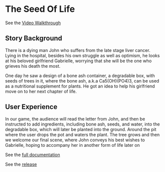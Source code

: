 # The Seed Of Life

See the [Video Walkthrough](https://www.youtube.com/watch?v=UY4ixVwb42E) 

## Story Background
There is a dying man John who suffers from the late stage liver cancer. Lying in the hospital, besides his own struggle as well as optimism, he looks at his beloved girlfriend Gabrielle, worrying that she will be the one who grieves his death the most.

One day he saw a design of a bone ash container, a degradable box, with seeds of trees in it, where the bone ash, a.k.a Ca5(OH)(PO4)3, can be used as a nutritional supplement for plants. He got an idea to help his girlfriend move on to her next chapter of life.


## User Experience
In our game, the audience will read the letter from John, and then be instructed to add ingredients, including bone ash, seeds, and water, into the degradable box, which will later be planted into the ground. Around the pit where the user drops the pot and waters the plant. The tree grows and then we welcome our final scene, where John conveys his best wishes to Gabrielle, hoping to accompany her in another form of life later on


See the [full documentation](https://docs.google.com/document/d/1OE0IXkDvScuWn4YHOfP6pCPKyMGlPAfl_OU30qRIt-M/edit)

See the [release](https://github.com/JasminShi/ALTR_Project2/releases/tag/V2.0-TheSeedOfLife)
